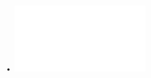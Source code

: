 - ![逻辑学导论（第11版） (柯匹, 科恩) (Z-Library).pdf](../assets/逻辑学导论（第11版）_(柯匹,_科恩)_(Z-Library)_1676710124542_0.pdf)